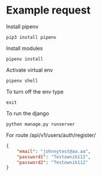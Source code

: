 # Example request

Install pipenv
```aidl
pip3 install pipenv
```

Install modules
```aidl
pipenv install
```

Activate virtual env
```aidl
pipenv shell
```

To turn off the env type
```aidl
exit
```

To run the django
```aidl
python manage.py runserver
```

For route /api/v1/users/auth/register/
```json
{
    "email": "johnnytest@aa.aa",
    "password1": "Testownik112",
    "password2": "Testownik112"
}
```

